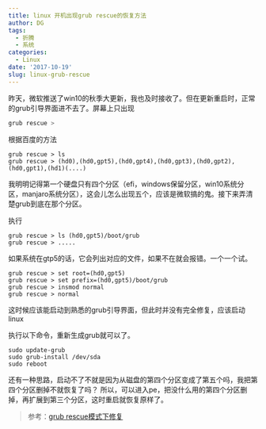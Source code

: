 ```yaml
---
title: linux 开机出现grub rescue的恢复方法
author: DG
tags:
  - 折腾
  - 系统
categories:
  - Linux
date: '2017-10-19'
slug: linux-grub-rescue
---
```


昨天，微软推送了win10的秋季大更新，我也及时接收了。但在更新重启时，正常的grub引导界面进不去了。屏幕上只出现
```bash
grub rescue >
```
根据百度的方法


    grub rescue > ls
    grub rescue > (hd0),(hd0,gpt5),(hd0,gpt4),(hd0,gpt3),(hd0,gpt2),(hd0,gpt1),(hd1)(....)


我明明记得第一个硬盘只有四个分区（efi，windows保留分区，win10系统分区，manjaro系统分区），这会儿怎么出现五个，应该是微软搞的鬼。接下来弄清楚grub到底在那个分区。

执行

```
grub rescue > ls (hd0,gpt5)/boot/grub
grub rescue > .....
```

如果系统在gtp5的话，它会列出对应的文件，如果不在就会报错。一个一个试。

```
grub rescue > set root=(hd0,gpt5)
grub rescue > set prefix=(hd0,gpt5)/boot/grub
grub rescue > insmod normal
grub rescue > normal
```


这时候应该能启动到熟悉的grub引导界面，但此时并没有完全修复，应该启动linux

执行以下命令，重新生成grub就可以了。

```
sudo update-grub
sudo grub-install /dev/sda
sudo reboot
```


还有一种思路，启动不了不就是因为从磁盘的第四个分区变成了第五个吗，我把第四个分区删掉不就恢复了吗？
所以，可以进入pe，把没什么用的第四个分区删掉，再扩展到第三个分区，这时重启就恢复原样了。

> 参考：[grub rescue模式下修复](https://www.douban.com/note/66041888/)